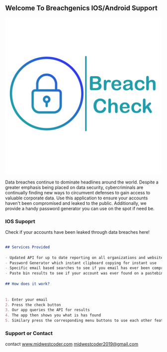 ## Welcome To Breachgenics IOS/Android Support

![Book logo](breachLogo-1024.png)

Data breaches continue to dominate headlines around the world. Despite a greater emphasis being placed on data security, cybercriminals are continually finding new ways to circumvent defenses to gain access to valuable corporate data. Use this application to ensure your accounts haven't been compromised and leaked to the public. Additionally, we provide a handy password generator you can use on the spot if need be.

### IOS Supoprt

Check if your accounts have been leaked through data breaches here!

```markdown

## Services Provided

- Updated API for up to date reporting on all organizations and websites breached
- Password Generator which instant clipboard copying for instant use
- Specific email based searches to see if you email has ever been compromised
- Paste bin results to see if your account was ever found on a pastebin board by someone

## How does it work?


1. Enter your email
2. Press the check button
3. Our app queries the API for results
4. The app then shows you what is has found
5. Similary press the corresponding menu buttons to use each other feature.


```

### Support or Contact

contact www.midwestcoder.com midwestcoder2019@gmail.com
